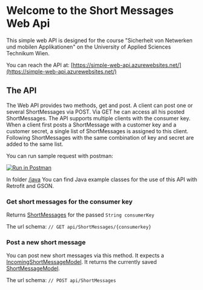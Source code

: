 # Welcome to the Short Messages Web Api

This simple web API is designed for the course "Sicherheit von Netwerken und mobilen Applikationen"
on the University of Applied Sciences Technikum Wien.

You can reach the API at: [https://simple-web-api.azurewebsites.net/](https://simple-web-api.azurewebsites.net/)

## The API
The Web API provides two methods, get and post. A client can post one or 
several ShortMessages via POST. Via GET he can access all his posted ShortMessages. 
The API supports multiple clients with the consumer key.
When a client first posts a ShortMessage with a customer key and a customer secret, a single
list of ShortMessages is assigned to this client. Following ShortMessages with the same 
combination of key and secret are added to the same list.


You can run sample request with postman: 

[![Run in Postman](https://run.pstmn.io/button.svg)](https://app.getpostman.com/run-collection/0a26a4bf47d3c7eaa934)

In folder [/java](./java/)  You can find Java example classes for the use of this API with Retrofit and GSON.

### Get short messages for the consumer key
Returns [ShortMessages](./Models/ShortMessages.cs) for the passed `String consumerKey`

The url schema: `// GET api/ShortMessages/{consumerkey}`


### Post a new short message
You can post new short messages via this method. It expects a 
[IncomingShortMessageModel](./Models/IncomingShortMessageModel.cs).
It returns the currently saved [ShortMessageModel](./Models/ShortMessageModel.cs).


The url schema: `// POST api/ShortMessages`





